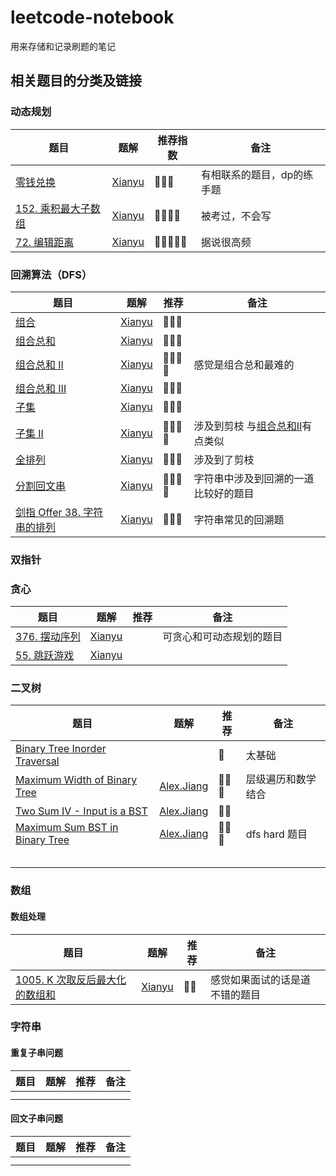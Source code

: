 # leetcode-notebook
用来存储和记录刷题的笔记



## 相关题目的分类及链接

### 动态规划

| 题目                                                         | 题解                                                         | 推荐指数 | 备注                       |
| ------------------------------------------------------------ | ------------------------------------------------------------ | -------- | -------------------------- |
| [零钱兑换](https://leetcode-cn.com/problems/coin-change/)    | [Xianyu](https://github.com/Ht-zhang-xianyu/leetcode-notebook/tree/main/XianyuZhang/322.Coin_Change) | 🌟🌟🌟      | 有相联系的题目，dp的练手题 |
| [152. 乘积最大子数组](https://leetcode-cn.com/problems/maximum-product-subarray/) | [Xianyu](https://github.com/Ht-zhang-xianyu/leetcode-notebook/tree/main/XianyuZhang/152.MaximumProductSubarray) | 🌟🌟🌟🌟     | 被考过，不会写             |
| [72. 编辑距离](https://leetcode-cn.com/problems/edit-distance/) | [Xianyu](https://github.com/Ht-zhang-xianyu/leetcode-notebook/tree/main/XianyuZhang/72.EditDistance) | 🌟🌟🌟🌟🌟    | 据说很高频                 |



### 回溯算法（DFS）

| 题目                                                         | 题解                                                         | 推荐 | 备注                                                         |
| ------------------------------------------------------------ | ------------------------------------------------------------ | ---- | ------------------------------------------------------------ |
| [组合](https://leetcode-cn.com/problems/combinations/)       | [Xianyu](https://github.com/Ht-zhang-xianyu/leetcode-notebook/tree/main/XianyuZhang/77.Combinations) | 🌟🌟🌟  |                                                              |
| [组合总和](https://leetcode-cn.com/problems/combination-sum/) | [Xianyu](https://github.com/Ht-zhang-xianyu/leetcode-notebook/tree/main/XianyuZhang/39.CombinationSum) | 🌟🌟🌟  |                                                              |
| [组合总和 II](https://leetcode-cn.com/problems/combination-sum-ii/) | [Xianyu](https://github.com/Ht-zhang-xianyu/leetcode-notebook/tree/main/XianyuZhang/40.CombinationSumII) | 🌟🌟🌟🌟 | 感觉是组合总和最难的                                         |
| [组合总和 III](https://leetcode-cn.com/problems/combination-sum-iii/) | [Xianyu](https://github.com/Ht-zhang-xianyu/leetcode-notebook/blob/main/XianyuZhang/216.Combination_Sum_III/README.md) | 🌟🌟🌟  |                                                              |
| [子集](https://leetcode-cn.com/problems/subsets/)            | [Xianyu](https://github.com/Ht-zhang-xianyu/leetcode-notebook/blob/main/XianyuZhang/78.Subsets/README.md) | 🌟🌟🌟  |                                                              |
| [子集 II](https://leetcode-cn.com/problems/subsets-ii/)      | [Xianyu](https://github.com/Ht-zhang-xianyu/leetcode-notebook/blob/main/XianyuZhang/90.SubsetsII/README.md) | 🌟🌟🌟🌟 | 涉及到剪枝 与[组合总和II](https://leetcode-cn.com/problems/combination-sum-ii/)有点类似 |
| [全排列](https://leetcode-cn.com/problems/permutations/)     | [Xianyu](https://github.com/Ht-zhang-xianyu/leetcode-notebook/blob/main/XianyuZhang/46.Permutations/README.md) | 🌟🌟🌟  | 涉及到了剪枝                                                 |
| [分割回文串](https://leetcode-cn.com/problems/palindrome-partitioning/) | [Xianyu](https://github.com/Ht-zhang-xianyu/leetcode-notebook/tree/main/XianyuZhang/131.PalindromePartitioning) | 🌟🌟🌟🌟 | 字符串中涉及到回溯的一道比较好的题目                         |
| [剑指 Offer 38. 字符串的排列](https://leetcode-cn.com/problems/zi-fu-chuan-de-pai-lie-lcof/) | [Xianyu](https://github.com/Ht-zhang-xianyu/leetcode-notebook/blob/main/XianyuZhang/Offer38.LCOF/README.md) | 🌟🌟🌟  | 字符串常见的回溯题                                           |



### 双指针



### 贪心

| 题目                                                         | 题解                                                         | 推荐 | 备注                     |
| ------------------------------------------------------------ | ------------------------------------------------------------ | ---- | ------------------------ |
| [376. 摆动序列](https://leetcode-cn.com/problems/wiggle-subsequence/) | [Xianyu](https://github.com/Ht-zhang-xianyu/leetcode-notebook/blob/main/XianyuZhang/376.WiggleSubsequence/README.md) |      | 可贪心和可动态规划的题目 |
| [55. 跳跃游戏](https://leetcode-cn.com/problems/jump-game/)  | [Xianyu](https://github.com/Ht-zhang-xianyu/leetcode-notebook/tree/main/XianyuZhang/55.JumpGame) |      |                          |



### 二叉树

| 题目                                                         | 题解                                                         | 推荐 | 备注               |
| ------------------------------------------------------------ | ------------------------------------------------------------ | ---- | ------------------ |
| [Binary Tree Inorder Traversal](https://leetcode.com/problems/binary-tree-inorder-traversal/) |                                                              | 🌟    | 太基础             |
| [Maximum Width of Binary Tree](https://leetcode.com/problems/maximum-width-of-binary-tree/) | [Alex.Jiang](https://github.com/Ht-zhang-xianyu/leetcode-notebook/tree/main/Alex.Jiang/662.%20Maximum%20Width%20of%20Binary%20Tree) | 🌟🌟🌟  | 层级遍历和数学结合 |
| [Two Sum IV - Input is a BST](https://leetcode.com/problems/two-sum-iv-input-is-a-bst/) | [Alex.Jiang](https://github.com/Ht-zhang-xianyu/leetcode-notebook/tree/main/Alex.Jiang/653.%20Two%20Sum%20IV%20-%20Input%20is%20a%20BST) | 🌟🌟   |                    |
| [Maximum Sum BST in Binary Tree](https://leetcode.com/problems/maximum-sum-bst-in-binary-tree/) | [Alex.Jiang](https://github.com/Ht-zhang-xianyu/leetcode-notebook/tree/main/Alex.Jiang/1373.%20Maximum%20Sum%20BST%20in%20Binary%20Tree) | 🌟🌟🌟  | dfs hard 题目      |
|                                                              |                                                              |      |                    |
|                                                              |                                                              |      |                    |
|                                                              |                                                              |      |                    |
|                                                              |                                                              |      |                    |
|                                                              |                                                              |      |                    |



### 数组

#### 数组处理

| 题目                                                         | 题解                                                         | 推荐 | 备注                           |
| ------------------------------------------------------------ | ------------------------------------------------------------ | ---- | ------------------------------ |
| [1005. K 次取反后最大化的数组和](https://leetcode-cn.com/problems/maximize-sum-of-array-after-k-negations/) | [Xianyu](https://github.com/Ht-zhang-xianyu/leetcode-notebook/tree/main/XianyuZhang/1005.MaximizeSumOfArrayAfterKNegations) | 🌟🌟   | 感觉如果面试的话是道不错的题目 |



### 字符串

#### 重复子串问题

| 题目 | 题解 | 推荐 | 备注 |
| ---- | ---- | ---- | ---- |
|      |      |      |      |
|      |      |      |      |



#### 回文子串问题

| 题目 | 题解 | 推荐 | 备注 |
| ---- | ---- | ---- | ---- |
|      |      |      |      |
|      |      |      |      |

